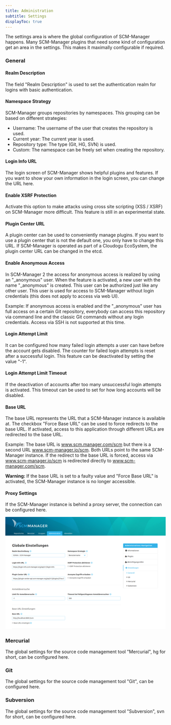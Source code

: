 ```yaml
---
title: Administration
subtitle: Settings
displayToc: true
---
```

The settings area is where the global configuration of SCM-Manager happens. Many SCM-Manager plugins that need some kind of configuration get an area in the settings. This makes it maximally configurable if required.

### General
#### Realm Description
The field "Realm Description" is used to set the authentication realm for logins with basic authentication.

#### Namespace Strategy
SCM-Manager groups repositories by namespaces. This grouping can be based on different strategies:

* Username: The username of the user that creates the repository is used. 
* Current year: The current year is used.
* Repository type: The type (Git, HG, SVN) is used.
* Custom: The namespace can be freely set when creating the repository.

#### Login Info URL
The login screen of SCM-Manager shows helpful plugins and features. If you want to show your own information in the login screen, you can change the URL here.

#### Enable XSRF Protection
Activate this option to make attacks using cross site scripting (XSS / XSRF) on SCM-Manager more difficult. This feature is still in an experimental state.

#### Plugin Center URL
A plugin center can be used to conveniently manage plugins. If you want to use a plugin center that is not the default one, you only have to change this URL. If SCM-Manager is operated as part of a Cloudogu EcoSystem, the plugin center URL can be changed in the etcd.

#### Enable Anonymous Access
In SCM-Manager 2 the access for anonymous access is realized by using an "_anonymous" user. When the feature is activated, a new user with the name "_anonymous" is created. This user can be authorized just like any other user. This user is used for access to SCM-Manager without login credentials (this does not apply to access via web UI).

Example: If anonymous access is enabled and the "_anonymous" user has full access on a certain Git repository, everybody can access this repository via command line and the classic Git commands without any login credentials. Access via SSH is not supported at this time.

#### Login Attempt Limit
It can be configured how many failed login attempts a user can have before the account gets disabled. The counter for failed login attempts is reset after a successful login. This feature can be deactivated by setting the value "-1".

#### Login Attempt Limit Timeout
If the deactivation of accounts after too many unsuccessful login attempts is activated. This timeout can be used to set for how long accounts will be disabled.

#### Base URL
The base URL represents the URL that a SCM-Manager instance is available at. The checkbox "Force Base URL" can be used to force redirects to the base URL. If activated, access to this application through different URLs are redirected to the base URL.

Example: The base URL is www.scm.manager.com/scm but there is a second URL www.scm-manager.io/scm. Both URLs point to the same SCM-Manager instance. If the redirect to the base URL is forced, access via www.scm-manager.io/scm is redirected directly to www.scm-manager.com/scm.

**Warning:** If the base URL is set to a faulty value and "Force Base URL" is activated, the SCM-Manager instance is no longer accessible. 

#### Proxy Settings
If the SCM-Manager instance is behind a proxy server, the connection can be configured here.

![Administration-Configuration](assets/administration-settings-general.png)

### Mercurial
The global settings for the source code management tool "Mercurial", hg for short, can be configured here.

### Git
The global settings for the source code management tool "Git", can be configured here.

### Subversion
The global settings for the source code management tool "Subversion", svn for short, can be configured here.

